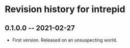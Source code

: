 # Revision history for intrepid

## 0.1.0.0 -- 2021-02-27

* First version. Released on an unsuspecting world.
